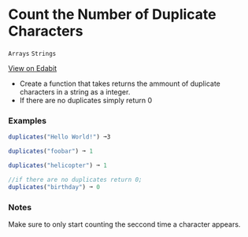 # Count the Number of Duplicate Characters

`Arrays` `Strings`

[View on Edabit](https://edabit.com/challenge/7T2ytDgjgsh9CMq6D)

- Create a function that takes returns the ammount of duplicate characters in a string as a integer.
- If there are no duplicates simply return 0

### Examples

```js
duplicates("Hello World!") ➞3

duplicates("foobar") ➞ 1

duplicates("helicopter") ➞ 1

//if there are no duplicates return 0;
duplicates("birthday") ➞ 0
```

### Notes

Make sure to only start counting the seccond time a character appears.
